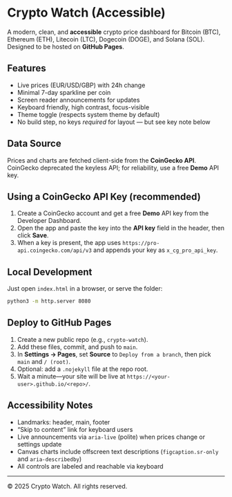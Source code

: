 # Crypto Watch (Accessible)
A modern, clean, and **accessible** crypto price dashboard for Bitcoin (BTC), Ethereum (ETH), Litecoin (LTC), Dogecoin (DOGE), and Solana (SOL). Designed to be hosted on **GitHub Pages**.

## Features
- Live prices (EUR/USD/GBP) with 24h change
- Minimal 7-day sparkline per coin
- Screen reader announcements for updates
- Keyboard friendly, high contrast, focus-visible
- Theme toggle (respects system theme by default)
- No build step, no keys *required* for layout — but see key note below

## Data Source
Prices and charts are fetched client-side from the **CoinGecko API**. CoinGecko deprecated the keyless API; for reliability, use a free **Demo** API key.

## Using a CoinGecko API Key (recommended)
1. Create a CoinGecko account and get a free **Demo** API key from the Developer Dashboard.
2. Open the app and paste the key into the **API key** field in the header, then click **Save**.  
3. When a key is present, the app uses `https://pro-api.coingecko.com/api/v3` and appends your key as `x_cg_pro_api_key`.

## Local Development
Just open `index.html` in a browser, or serve the folder:
```bash
python3 -m http.server 8080
```

## Deploy to GitHub Pages
1. Create a new public repo (e.g., `crypto-watch`).
2. Add these files, commit, and push to `main`.
3. In **Settings → Pages**, set **Source** to `Deploy from a branch`, then pick `main` and `/ (root)`.
4. Optional: add a `.nojekyll` file at the repo root.
5. Wait a minute—your site will be live at `https://<your-user>.github.io/<repo>/`.

## Accessibility Notes
- Landmarks: header, main, footer
- “Skip to content” link for keyboard users
- Live announcements via `aria-live` (polite) when prices change or settings update
- Canvas charts include offscreen text descriptions (`figcaption.sr-only` and `aria-describedby`)
- All controls are labeled and reachable via keyboard

---

© 2025 Crypto Watch. All rights reserved.
